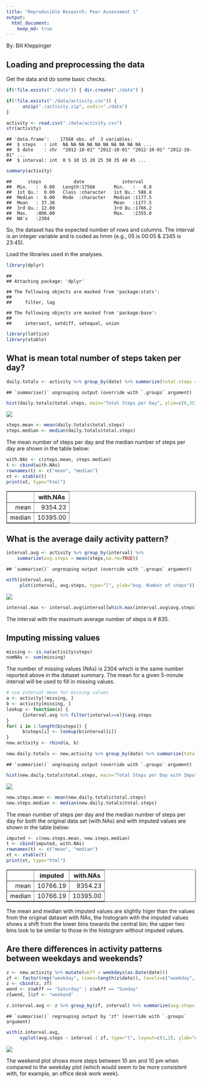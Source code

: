 ```yaml
---
title: "Reproducible Research: Peer Assessment 1"
output: 
  html_document:
    keep_md: true
---
```


By:  Bill Kleppinger

## Loading and preprocessing the data

Get the data and do some basic checks.  

```r
if(!file.exists("./data")) { dir.create("./data") }

if(!file.exists("./data/activity.csv")) {
      unzip("./activity.zip", exdir="./data")
}

activity <- read.csv("./data/activity.csv")
str(activity)
```

```
## 'data.frame':	17568 obs. of  3 variables:
##  $ steps   : int  NA NA NA NA NA NA NA NA NA NA ...
##  $ date    : chr  "2012-10-01" "2012-10-01" "2012-10-01" "2012-10-01" ...
##  $ interval: int  0 5 10 15 20 25 30 35 40 45 ...
```

```r
summary(activity)
```

```
##      steps            date              interval     
##  Min.   :  0.00   Length:17568       Min.   :   0.0  
##  1st Qu.:  0.00   Class :character   1st Qu.: 588.8  
##  Median :  0.00   Mode  :character   Median :1177.5  
##  Mean   : 37.38                      Mean   :1177.5  
##  3rd Qu.: 12.00                      3rd Qu.:1766.2  
##  Max.   :806.00                      Max.   :2355.0  
##  NA's   :2304
```

So, the dataset has the expected number of rows and columns.  The interval is an integer variable and is coded as hmm (e.g., 05 is 00:05 & 2345 is 23:45).  

Load the libraries used in the analyses.  

```r
library(dplyr)
```

```
## 
## Attaching package: 'dplyr'
```

```
## The following objects are masked from 'package:stats':
## 
##     filter, lag
```

```
## The following objects are masked from 'package:base':
## 
##     intersect, setdiff, setequal, union
```

```r
library(lattice)
library(xtable)
```

## What is mean total number of steps taken per day?


```r
daily.totals <- activity %>% group_by(date) %>% summarize(total.steps = sum(steps,na.rm=TRUE))
```

```
## `summarise()` ungrouping output (override with `.groups` argument)
```

```r
hist(daily.totals$total.steps, main="Total Steps per Day", ylim=c(0,35), xlab="Steps")
```

![](PA1_template_files/figure-html/plot1-1.png)<!-- -->

```r
steps.mean <- mean(daily.totals$total.steps)
steps.median <- median(daily.totals$total.steps)
```

The mean number of steps per day and the median number of steps per day are shown in the table below:  


```r
with.NAs <- c(steps.mean, steps.median)
t <- cbind(with.NAs)
rownames(t) <- c("mean", "median")
xt <- xtable(t)
print(xt, type="html")
```

<!-- html table generated in R 4.0.2 by xtable 1.8-4 package -->
<!-- Sat Aug 29 10:43:58 2020 -->
<table border=1>
<tr> <th>  </th> <th> with.NAs </th>  </tr>
  <tr> <td align="right"> mean </td> <td align="right"> 9354.23 </td> </tr>
  <tr> <td align="right"> median </td> <td align="right"> 10395.00 </td> </tr>
   </table>

## What is the average daily activity pattern?


```r
interval.avg <- activity %>% group_by(interval) %>%
    summarize(avg.steps = mean(steps,na.rm=TRUE))
```

```
## `summarise()` ungrouping output (override with `.groups` argument)
```

```r
with(interval.avg,
     plot(interval, avg.steps, type="l", ylab="Avg. Number of steps"))
```

![](PA1_template_files/figure-html/plot2-1.png)<!-- -->

```r
interval.max <- interval.avg$interval[which.max(interval.avg$avg.steps)]
```

The interval with the maximum average number of steps is # 835.  


## Imputing missing values


```r
missing <- is.na(activity$steps)
numNAs <- sum(missing)
```

The number of missing values (NAs) is 2304 which is the same number reported above in the dataset summary.  The mean for a given 5-minute interval will be used to fill in missing values.  


```r
# use interval mean for missing values
a <- activity[!missing, ]
b <- activity[missing, ]
lookup <- function(x) {
      {interval.avg %>% filter(interval==x)}$avg.steps
}
for( i in 1:length(b$steps)) {
      b$steps[i] <- lookup(b$interval[i])
}
new.activity <- rbind(a, b)

new.daily.totals <- new.activity %>% group_by(date) %>% summarize(total.steps = sum(steps))
```

```
## `summarise()` ungrouping output (override with `.groups` argument)
```

```r
hist(new.daily.totals$total.steps, main="Total Steps per Day with Imputed Values", xlab="Steps")
```

![](PA1_template_files/figure-html/plot3-1.png)<!-- -->

```r
new.steps.mean <- mean(new.daily.totals$total.steps)
new.steps.median <- median(new.daily.totals$total.steps)
```

The mean number of steps per day and the median number of steps per day for both the original data set (with.NAs) and with imputed values are shown in the table below:  


```r
imputed <- c(new.steps.mean, new.steps.median)
t <- cbind(imputed, with.NAs)
rownames(t) <- c("mean", "median")
xt <- xtable(t)
print(xt, type="html")
```

<!-- html table generated in R 4.0.2 by xtable 1.8-4 package -->
<!-- Sat Aug 29 10:44:01 2020 -->
<table border=1>
<tr> <th>  </th> <th> imputed </th> <th> with.NAs </th>  </tr>
  <tr> <td align="right"> mean </td> <td align="right"> 10766.19 </td> <td align="right"> 9354.23 </td> </tr>
  <tr> <td align="right"> median </td> <td align="right"> 10766.19 </td> <td align="right"> 10395.00 </td> </tr>
   </table>
  
  
The mean and median with imputed values are slightly higer than the values from the original dataset with NAs, the histogram with the imputed values shows a shift from the lower bins towards the central bin; the upper two bins look to be similar to those in the histogram without imputed values.  

## Are there differences in activity patterns between weekdays and weekends?


```r
z <- new.activity %>% mutate(wkff = weekdays(as.Date(date)))
zf <- factor(rep("weekday", times=length(z$date)), levels=c("weekday", "weekend"))
z <- cbind(z, zf)
wend <- z$wkff == "Saturday" | z$wkff == "Sunday"
z[wend, ]$zf <- "weekend"

z.interval.avg <- z %>% group_by(zf, interval) %>% summarize(avg.steps = mean(steps))
```

```
## `summarise()` regrouping output by 'zf' (override with `.groups` argument)
```

```r
with(z.interval.avg, 
     xyplot(avg.steps ~ interval | zf, type="l", layout=c(1,2), ylab="Avg. Number of steps"))
```

![](PA1_template_files/figure-html/plot4-1.png)<!-- -->


The weekend plot shows more steps between 10 am and 10 pm when compared to the weekday plot (which would seem to be more consistent with, for example, an office desk work week).  

